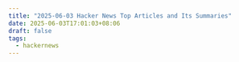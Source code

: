 ```yaml
---
title: "2025-06-03 Hacker News Top Articles and Its Summaries"
date: 2025-06-03T17:01:03+08:06
draft: false
tags:
  - hackernews
---
```


